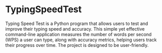 # TypingSpeedTest
Typing Speed Test is a Python program that allows users to test and improve their typing speed and accuracy. This simple yet effective command-line application measures the number of words per second (WPS) a user can type, along with accuracy metrics, helping users track their progress over time.  The project is designed to be user-friendly.

